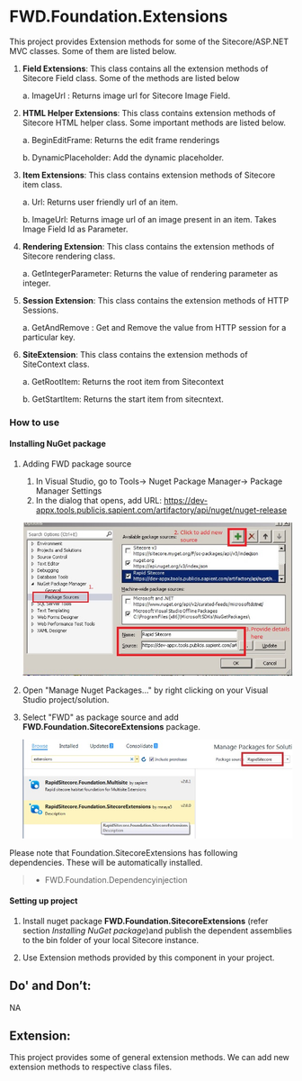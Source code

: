 ﻿FWD.Foundation.Extensions
===================================

This project provides Extension methods for some of the Sitecore/ASP.NET MVC classes. Some of them are listed below.

1.	**Field Extensions**: This class contains all the extension methods of Sitecore Field class. Some of the methods are listed below
    
	a. ImageUrl : Returns image url for Sitecore Image Field.

2.	**HTML Helper Extensions**: This class contains extension methods of Sitecore HTML helper class. Some important methods are listed below.
    
	a. BeginEditFrame: Returns the edit frame renderings
    
	b.	DynamicPlaceholder: Add the dynamic placeholder.

3.	**Item Extensions**: This class contains extension methods of Sitecore item class.
    
	a.	Url: Returns user friendly url of an item.
    
	b.	ImageUrl: Returns image url of an image present in an item. Takes Image Field Id as Parameter.

4.	**Rendering Extension**: This class contains the extension methods of Sitecore rendering class.
    
	a.	GetIntegerParameter: Returns the value of rendering parameter as integer.

5.	**Session Extension**: This class contains the extension methods of HTTP Sessions.
    
	a.	GetAndRemove : Get and Remove the value from HTTP session for a particular key.

6.	**SiteExtension**: This class contains the extension methods of SiteContext class.
    
	a.	GetRootItem: Returns the root item from Sitecontext
    
	b.	GetStartItem: Returns the start item from sitecntext.

### How to use

#### Installing NuGet package
1. Adding FWD package source
	1. In Visual Studio, go to Tools-> Nuget Package Manager-> Package Manager Settings
	2. In the dialog that opens, add URL: https://dev-appx.tools.publicis.sapient.com/artifactory/api/nuget/nuget-release
	
	![File1](images/addnuget.jpg)

2. Open "Manage Nuget Packages..." by right clicking on your Visual Studio project/solution.

3. Select "FWD" as package source and add **FWD.Foundation.SitecoreExtensions** package.

	![File1](images/managenuget.jpg)

Please note that Foundation.SitecoreExtensions has following dependencies. These will be automatically installed.
> * FWD.Foundation.Dependencyinjection


#### Setting up project

1. Install nuget package **FWD.Foundation.SitecoreExtensions** (refer section *Installing NuGet package*)and publish the dependent assemblies to the bin folder of your local Sitecore instance.

2. Use Extension methods provided by this component in your project.

## Do' and Don’t: 
NA

## Extension: 
This project provides some of general extension methods. We can add new extension methods to respective class files.
